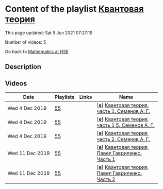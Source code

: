 # Content of the playlist [Квантовая теория](https://youtube.com/playlist?list=PLq3E5oubNNoCq74laUR6FxFWejlOOYUA0)

This page updated: Sat 5 Jun 2021 07:27:19

Number of videos: 5

Go back to [Mathematics at HSE](./README.md)

## Description



## Videos

|Date|Playlists|Links|Name|
|---|---|---|---|
| Wed&nbsp;4&nbsp;Dec&nbsp;2019 | [55](./playlists/55.md "Квантовая теория") |  | [[**e**](https://studio.youtube.com/video/R3gmfMLBVCk/edit)] [Квантовая теория, часть 1. Семенов А. Г.](https://youtube.com/watch?v=R3gmfMLBVCk&list=PLq3E5oubNNoCq74laUR6FxFWejlOOYUA0 "") |
| Wed&nbsp;4&nbsp;Dec&nbsp;2019 | [55](./playlists/55.md "Квантовая теория") |  | [[**e**](https://studio.youtube.com/video/zHBUG3-Z6l4/edit)] [Квантовая теория, часть 1,5. Семенов А. Г.](https://youtube.com/watch?v=zHBUG3-Z6l4&list=PLq3E5oubNNoCq74laUR6FxFWejlOOYUA0 "") |
| Wed&nbsp;4&nbsp;Dec&nbsp;2019 | [55](./playlists/55.md "Квантовая теория") |  | [[**e**](https://studio.youtube.com/video/JjJ1TfFrerU/edit)] [Квантовая теория, часть 2. Семенов А. Г.](https://youtube.com/watch?v=JjJ1TfFrerU&list=PLq3E5oubNNoCq74laUR6FxFWejlOOYUA0 "") |
| Wed&nbsp;11&nbsp;Dec&nbsp;2019 | [55](./playlists/55.md "Квантовая теория") |  | [[**e**](https://studio.youtube.com/video/nvShCjTorbM/edit)] [Квантовая теория, Павел Гавриленко. Часть 1](https://youtube.com/watch?v=nvShCjTorbM&list=PLq3E5oubNNoCq74laUR6FxFWejlOOYUA0 "") |
| Wed&nbsp;11&nbsp;Dec&nbsp;2019 | [55](./playlists/55.md "Квантовая теория") |  | [[**e**](https://studio.youtube.com/video/BPZDcciAK3Q/edit)] [Квантовая теория, Павел Гавриленко. Часть 2](https://youtube.com/watch?v=BPZDcciAK3Q&list=PLq3E5oubNNoCq74laUR6FxFWejlOOYUA0 "") |
